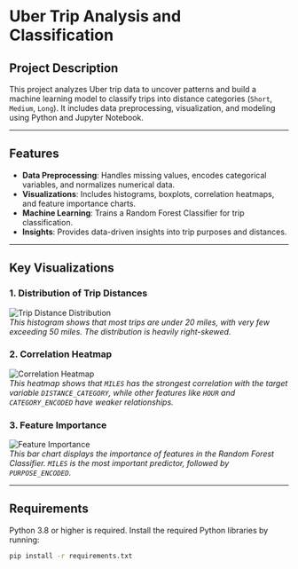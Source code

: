 # Uber Trip Analysis and Classification

## Project Description
This project analyzes Uber trip data to uncover patterns and build a machine learning model to classify trips into distance categories (`Short`, `Medium`, `Long`). It includes data preprocessing, visualization, and modeling using Python and Jupyter Notebook.

---

## Features
- **Data Preprocessing**: Handles missing values, encodes categorical variables, and normalizes numerical data.
- **Visualizations**: Includes histograms, boxplots, correlation heatmaps, and feature importance charts.
- **Machine Learning**: Trains a Random Forest Classifier for trip classification.
- **Insights**: Provides data-driven insights into trip purposes and distances.

---

## Key Visualizations

### 1. Distribution of Trip Distances
![Trip Distance Distribution](images/trip_distance_distribution.png)  
*This histogram shows that most trips are under 20 miles, with very few exceeding 50 miles. The distribution is heavily right-skewed.*

### 2. Correlation Heatmap
![Correlation Heatmap](images/correlation_heatmap.png)  
*This heatmap shows that `MILES` has the strongest correlation with the target variable `DISTANCE_CATEGORY`, while other features like `HOUR` and `CATEGORY_ENCODED` have weaker relationships.*

### 3. Feature Importance
![Feature Importance](images/feature_importance.png)  
*This bar chart displays the importance of features in the Random Forest Classifier. `MILES` is the most important predictor, followed by `PURPOSE_ENCODED`.*

---

## Requirements
Python 3.8 or higher is required. Install the required Python libraries by running:

```bash
pip install -r requirements.txt
